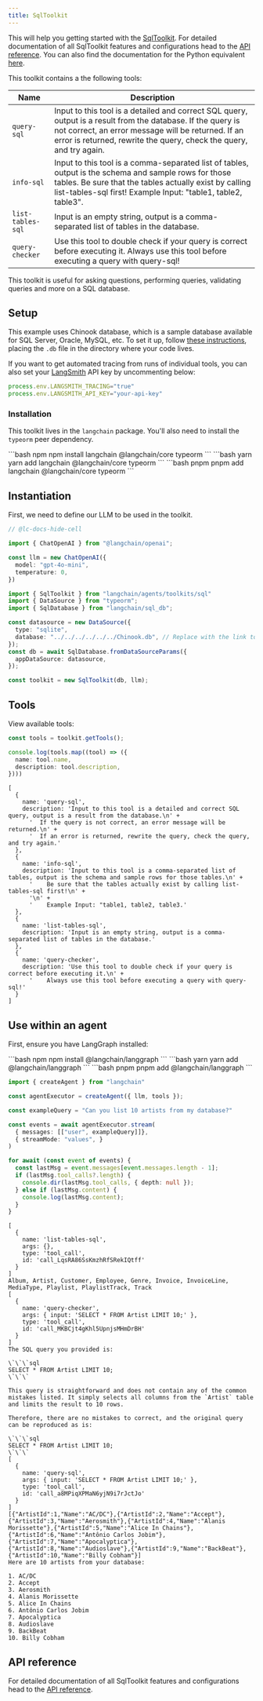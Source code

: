 ```yaml
---
title: SqlToolkit
---
```


This will help you getting started with the [SqlToolkit](/oss/concepts/tools/#toolkits). For detailed documentation of all SqlToolkit features and configurations head to the [API reference](https://api.js.langchain.com/classes/langchain.agents_toolkits_sql.SqlToolkit.html). You can also find the documentation for the Python equivalent [here](https://python.langchain.com/docs/integrations/toolkits/sql_database/).

This toolkit contains a the following tools:

| Name              | Description                                                                                                                                                                                                                               |
|-------------------|-------------------------------------------------------------------------------------------------------------------------------------------------------------------------------------------------------------------------------------------|
| `query-sql`       | Input to this tool is a detailed and correct SQL query, output is a result from the database. If the query is not correct, an error message will be returned. If an error is returned, rewrite the query, check the query, and try again. |
| `info-sql`        | Input to this tool is a comma-separated list of tables, output is the schema and sample rows for those tables. Be sure that the tables actually exist by calling list-tables-sql first! Example Input: "table1, table2, table3".          |
| `list-tables-sql` | Input is an empty string, output is a comma-separated list of tables in the database.                                                                                                                                                     |
| `query-checker`   | Use this tool to double check if your query is correct before executing it. Always use this tool before executing a query with query-sql!                                                                                                 |

This toolkit is useful for asking questions, performing queries, validating queries and more on a SQL database.

## Setup

This example uses Chinook database, which is a sample database available for SQL Server, Oracle, MySQL, etc. To set it up, follow [these instructions](https://database.guide/2-sample-databases-sqlite/), placing the `.db` file in the directory where your code lives.

If you want to get automated tracing from runs of individual tools, you can also set your [LangSmith](https://docs.smith.langchain.com/) API key by uncommenting below:

```typescript
process.env.LANGSMITH_TRACING="true"
process.env.LANGSMITH_API_KEY="your-api-key"
```

### Installation

This toolkit lives in the `langchain` package. You'll also need to install the `typeorm` peer dependency.

<CodeGroup>
```bash npm
npm install langchain @langchain/core typeorm
```
```bash yarn
yarn add langchain @langchain/core typeorm
```
```bash pnpm
pnpm add langchain @langchain/core typeorm
```
</CodeGroup>

## Instantiation

First, we need to define our LLM to be used in the toolkit.

<ChatModelTabs customVarName="llm" />

```typescript
// @lc-docs-hide-cell

import { ChatOpenAI } from "@langchain/openai";

const llm = new ChatOpenAI({
  model: "gpt-4o-mini",
  temperature: 0,
})
```

```typescript
import { SqlToolkit } from "langchain/agents/toolkits/sql"
import { DataSource } from "typeorm";
import { SqlDatabase } from "langchain/sql_db";

const datasource = new DataSource({
  type: "sqlite",
  database: "../../../../../../Chinook.db", // Replace with the link to your database
});
const db = await SqlDatabase.fromDataSourceParams({
  appDataSource: datasource,
});

const toolkit = new SqlToolkit(db, llm);
```

## Tools

View available tools:

```typescript
const tools = toolkit.getTools();

console.log(tools.map((tool) => ({
  name: tool.name,
  description: tool.description,
})))
```

```output
[
  {
    name: 'query-sql',
    description: 'Input to this tool is a detailed and correct SQL query, output is a result from the database.\n' +
      '  If the query is not correct, an error message will be returned.\n' +
      '  If an error is returned, rewrite the query, check the query, and try again.'
  },
  {
    name: 'info-sql',
    description: 'Input to this tool is a comma-separated list of tables, output is the schema and sample rows for those tables.\n' +
      '    Be sure that the tables actually exist by calling list-tables-sql first!\n' +
      '\n' +
      '    Example Input: "table1, table2, table3.'
  },
  {
    name: 'list-tables-sql',
    description: 'Input is an empty string, output is a comma-separated list of tables in the database.'
  },
  {
    name: 'query-checker',
    description: 'Use this tool to double check if your query is correct before executing it.\n' +
      '    Always use this tool before executing a query with query-sql!'
  }
]
```

## Use within an agent

First, ensure you have LangGraph installed:

<CodeGroup>
```bash npm
npm install @langchain/langgraph
```
```bash yarn
yarn add @langchain/langgraph
```
```bash pnpm
pnpm add @langchain/langgraph
```
</CodeGroup>

```typescript
import { createAgent } from "langchain"

const agentExecutor = createAgent({ llm, tools });
```

```typescript
const exampleQuery = "Can you list 10 artists from my database?"

const events = await agentExecutor.stream(
  { messages: [["user", exampleQuery]]},
  { streamMode: "values", }
)

for await (const event of events) {
  const lastMsg = event.messages[event.messages.length - 1];
  if (lastMsg.tool_calls?.length) {
    console.dir(lastMsg.tool_calls, { depth: null });
  } else if (lastMsg.content) {
    console.log(lastMsg.content);
  }
}
```

```output
[
  {
    name: 'list-tables-sql',
    args: {},
    type: 'tool_call',
    id: 'call_LqsRA86SsKmzhRfSRekIQtff'
  }
]
Album, Artist, Customer, Employee, Genre, Invoice, InvoiceLine, MediaType, Playlist, PlaylistTrack, Track
[
  {
    name: 'query-checker',
    args: { input: 'SELECT * FROM Artist LIMIT 10;' },
    type: 'tool_call',
    id: 'call_MKBCjt4gKhl5UpnjsMHmDrBH'
  }
]
The SQL query you provided is:

\`\`\`sql
SELECT * FROM Artist LIMIT 10;
\`\`\`

This query is straightforward and does not contain any of the common mistakes listed. It simply selects all columns from the `Artist` table and limits the result to 10 rows.

Therefore, there are no mistakes to correct, and the original query can be reproduced as is:

\`\`\`sql
SELECT * FROM Artist LIMIT 10;
\`\`\`
[
  {
    name: 'query-sql',
    args: { input: 'SELECT * FROM Artist LIMIT 10;' },
    type: 'tool_call',
    id: 'call_a8MPiqXPMaN6yjN9i7rJctJo'
  }
]
[{"ArtistId":1,"Name":"AC/DC"},{"ArtistId":2,"Name":"Accept"},{"ArtistId":3,"Name":"Aerosmith"},{"ArtistId":4,"Name":"Alanis Morissette"},{"ArtistId":5,"Name":"Alice In Chains"},{"ArtistId":6,"Name":"Antônio Carlos Jobim"},{"ArtistId":7,"Name":"Apocalyptica"},{"ArtistId":8,"Name":"Audioslave"},{"ArtistId":9,"Name":"BackBeat"},{"ArtistId":10,"Name":"Billy Cobham"}]
Here are 10 artists from your database:

1. AC/DC
2. Accept
3. Aerosmith
4. Alanis Morissette
5. Alice In Chains
6. Antônio Carlos Jobim
7. Apocalyptica
8. Audioslave
9. BackBeat
10. Billy Cobham
```

## API reference

For detailed documentation of all SqlToolkit features and configurations head to the [API reference](https://api.js.langchain.com/classes/langchain.agents_toolkits_sql.SqlToolkit.html).
